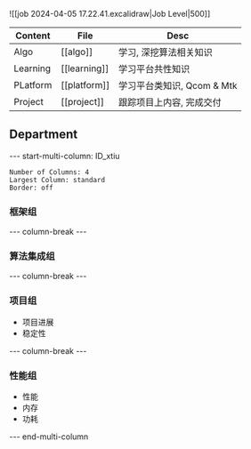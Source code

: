 
![[job 2024-04-05 17.22.41.excalidraw|Job Level|500]]

| Content  | File         | Desc                |
| -------- | ------------ | ------------------- |
| Algo     | [[algo]]     | 学习, 深挖算法相关知识        |
| Learning | [[learning]] | 学习平台共性知识            |
| PLatform | [[platform]] | 学习平台类知识, Qcom & Mtk |
| Project  | [[project]]  | 跟踪项目上内容, 完成交付       |

## Department

--- start-multi-column: ID_xtiu
```column-settings
Number of Columns: 4
Largest Column: standard
Border: off
```


### 框架组

--- column-break ---

### 算法集成组

--- column-break ---

### 项目组
- 项目进展
- 稳定性

--- column-break ---

### 性能组
- 性能
- 内存
- 功耗

--- end-multi-column


